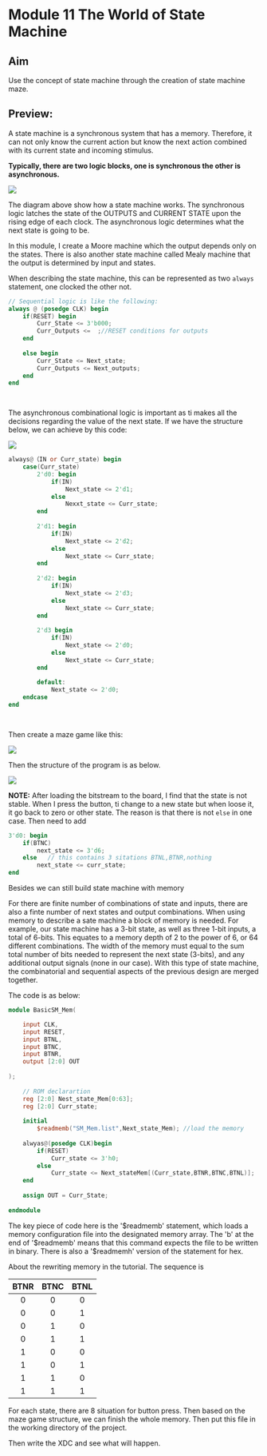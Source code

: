 # Module 11 The World of State Machine

## Aim 

Use the concept of state machine through the creation of state machine maze.

## Preview:

A state machine is a synchronous system that has a memory. Therefore, it can not only know the current action but know the next action combined with its current state and incoming stimulus.

 **Typically, there are two logic blocks, one is synchronous the other is asynchronous.** 

![](C:\Users\taleman\Desktop\Review_digit_lab_\graph\24.png)

The diagram above show how a state machine works. The synchronous logic latches the state of the OUTPUTS and CURRENT STATE upon the rising edge of each clock. The asynchronous logic determines what the next state is going to be.

In this module, I create a Moore machine which the output depends only on the states. There is also another state machine called Mealy machine that the output is determined by input and states.

When describing the state machine, this can be represented as two `always` statement, one clocked the other not.

```verilog
// Sequential logic is like the following:
always @ (posedge CLK) begin
    if(RESET) begin
        Curr_State <= 3'b000;
        Curr_Outputs <=  ;//RESET conditions for outputs
    end
    
    else begin
        Curr_State <= Next_state;
        Curr_Outputs <= Next_outputs;
    end
end

        
```

 

The asynchronous combinational logic is important as ti makes all the decisions regarding the value of the next state. If we have the structure below, we can achieve by this code:

![](C:\Users\taleman\Desktop\Review_digit_lab_\graph\25.png)

```verilog
always@（IN or Curr_state) begin
    case(Curr_state)
        2'd0: begin
            if(IN)
                Next_state <= 2'd1;
            else
                Nexxt_state <= Curr_state;
        end
        
        2'd1: begin
            if(IN)
                Next_state <= 2'd2;
            else 
                Next_state <= Curr_state;
        end
        
        2'd2: begin
            if(IN)
                Next_state <= 2'd3;
            else
                Next_state <= Curr_state;
        end
        
        2'd3 begin
            if(IN)
                Next_state <= 2'd0;
            else
                Next_state <= Curr_state;
        end
        
        default: 
            Next_state <= 2'd0;
    endcase
end

                
```

Then create a maze game like this:

![](C:\Users\taleman\Desktop\Review_digit_lab_\graph\26.png)

Then the structure of the program is as below.

![](C:\Users\taleman\Desktop\Review_digit_lab_\graph\27.png)

**NOTE:** After loading the bitstream to the board, I find that the state is not stable. When I press the button, ti change to a new state but when loose it, it go back to zero or other state. The reason is that there is not `else` in one case. Then need to add

```verilog
3'd0: begin
    if(BTNC)
        next_state <= 3'd6;
    else   // this contains 3 sitations BTNL,BTNR,nothing
        next_state <= curr_state;
end
```

Besides we can still build state machine with memory

For there are finite number of combinations of state and inputs, there are also a finte number of next states and output combinations. When using memory to describe a sate machine a block of memory is needed. For example, our state machine has a 3-bit state, as well as three 1-bit inputs, a total of 6-bits. This equates to a memory depth of 2 to the power of 6, or 64 different combinations. The width of the memory must equal to the sum total number of bits needed to represent the next state (3-bits), and any additional output signals (none in our case). With this type of state machine, the combinatorial and sequential aspects of the previous design are merged together.

The code is as below:

```verilog
module BasicSM_Mem(

    input CLK,
    input RESET,
    input BTNL,
    input BTNC,
    input BTNR,
    output [2:0] OUT
    
);
    
    // ROM declarartion
    reg [2:0] Nest_state_Mem[0:63];
    reg [2:0] Curr_state;
    
    initial
        $readmemb("SM_Mem.list",Next_state_Mem); //load the memory
    
    alwyas@(posedge CLK)begin
        if(RESET)
            Curr_state <= 3'h0;
        else
            Curr_state <= Next_stateMem[(Curr_state,BTNR,BTNC,BTNL)];
    end
    
    assign OUT = Curr_State;
    
endmodule
```

The key piece of code here is the '\$readmemb' statement, which loads a memory configuration file into the designated memory array. The 'b' at the end of '​\$readmemb' means that this command expects the file to be written in binary. There is also a '$readmemh' version of the statement for hex.

About the rewriting memory in the tutorial. The sequence is

| BTNR | BTNC | BTNL |
| :--: | :--: | :--: |
|  0   |  0   |  0   |
|  0   |  0   |  1   |
|  0   |  1   |  0   |
|  0   |  1   |  1   |
|  1   |  0   |  0   |
|  1   |  0   |  1   |
|  1   |  1   |  0   |
|  1   |  1   |  1   |

For each state, there are 8 situation for button press. Then based on the maze game structure, we can finish the whole memory. Then put this file in the working directory of the project.

Then write the XDC and see what will happen.